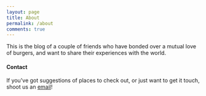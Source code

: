 ```yaml
---
layout: page
title: About
permalink: /about
comments: true
---
```


This is the blog of a couple of friends who have bonded over a mutual love of burgers, and want to share their experiences with the world.

<h4>Contact</h4>

If you've got suggestions of places to check out, or just want to get it touch, shoot us an [email](mailto:getinmabellyblog@gmail.com)!

